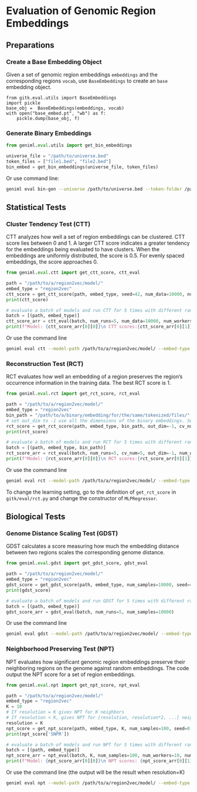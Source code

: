 # Evaluation of Genomic Region Embeddings

## Preparations
### Create a Base Embedding Object
Given a set of genomic region embeddings `embeddings` and the corresponding regions `vocab`, use `BaseEmbeddings` to create an `base` embedding object.
```
from gitk.eval.utils import BaseEmbeddings
import pickle
base_obj =  BaseEmbeddings(embeddings, vocab)
with open("base_embed.pt", "wb") as f:
    pickle.dump(base_obj, f)
```
### Generate Binary Embeddings

```python
from geniml.eval.utils import get_bin_embeddings

universe_file = "/path/to/universe.bed"
token_files = ["file1.bed", "file2.bed"]
bin_embed = get_bin_embeddings(universe_file, token_files)
```
Or use command line:
```bash
geniml eval bin-gen --universe /path/to/universe.bed --token-folder /path/to/tokenized/folder --file-name bin_embed.pickle
```
## Statistical Tests
### Cluster Tendency Test (CTT)
CTT analyzes how well a set of region embeddings can be clustered.  CTT score lies between 0 and 1. A larger CTT score indicates a greater tendency for the embeddings being evaluated to have clusters. When the embeddings are uniformly distributed, the score is 0.5. For evenly spaced embeddings, the score approaches 0.

```python
from geniml.eval.ctt import get_ctt_score, ctt_eval

path = "/path/to/a/region2vec/model/"
embed_type = "region2vec"
ctt_score = get_ctt_score(path, embed_type, seed=42, num_data=10000, num_workers=10)
print(ctt_score)

# evaluate a batch of models and run CTT for 5 times with different random seeds
batch = [(path, embed_type)]
ctt_score_arr = ctt_eval(batch, num_runs=5, num_data=10000, num_workers=10)
print(f"Model: {ctt_score_arr[0][0]}\n CTT scores:{ctt_score_arr[0][1]}")  # CTT scores for the 1st model in the batch
```

Or use the command line
```bash
geniml eval ctt --model-path /path/to/a/region2vec/model/ --embed-type region2vec
```
### Reconstruction Test (RCT)
RCT evaluates how well an embedding of a region preserves the region’s occurrence information in the training data. The best RCT score is 1.

```python
from geniml.eval.rct import get_rct_score, rct_eval

path = "/path/to/a/region2vec/model/"
embed_type = "region2vec"
bin_path = "/path/to/a/binary/embedding/for/the/same/tokenized/files/"
# set out_dim to -1 use all the dimensions of the binary embeddings. Set out_dim to a small positive number to reduce computational complexity.
rct_score = get_rct_score(path, embed_type, bin_path, out_dim=-1, cv_num=5, seed=42, num_workers=10)
print(rct_score)

# evaluate a batch of models and run RCT for 5 times with different random seeds
batch = [(path, embed_type, bin_path)]
rct_score_arr = rct_eval(batch, num_runs=5, cv_num=5, out_dim=-1, num_workers=10)
print(f"Model: {rct_score_arr[0][0]}\n RCT scores:{rct_score_arr[0][1]}")  # RCT scores for the 1st model in the batch
```

Or use the command line 
```bash
geniml eval rct --model-path /path/to/a/region2vec/model/ --embed-type region2vec
```
To change the learning setting, go to the definition of `get_rct_score` in `gitk/eval/rct.py` and change the constructor of `MLPRegressor`.

## Biological Tests
### Genome Distance Scaling Test (GDST)
GDST calculates a score measuring how much the embedding distance between two regions scales the corresponding genome distance.

```python
from geniml.eval.gdst import get_gdst_score, gdst_eval

path = "/path/to/a/region2vec/model/"
embed_type = "region2vec"
gdst_score = get_gdst_score(path, embed_type, num_samples=10000, seed=42)
print(gdst_score)

# evaluate a batch of models and run GDST for 5 times with different random seeds
batch = [(path, embed_type)]
gdst_score_arr = gdst_eval(batch, num_runs=5, num_samples=10000)
```

Or use the command line 
```bash
geniml eval gdst --model-path /path/to/a/region2vec/model/ --embed-type region2vec
```


### Neighborhood Preserving Test (NPT)
NPT evaluates how significant genomic region embeddings preserve their neighboring regions on the genome against random embeddings. The code output the NPT score for a set of region embeddings.

```python
from geniml.eval.npt import get_npt_score, npt_eval

path = "/path/to/a/region2vec/model/"
embed_type = "region2vec"
K = 10
# If resolution = K gives NPT for K neighbors
# If resolution < K, gives NPT for [resolution, resolution*2, ...] neighbors
resolution = K
npt_score = get_npt_score(path, embed_type, K, num_samples=100, seed=0, resolution=resolution, num_workers=10)
print(npt_score['SNPR'])

# evaluate a batch of models and run NPT for 5 times with different random seeds
batch = [(path, embed_type)]
npt_score_arr = npt_eval(batch, K, num_samples=100, num_workers=10, num_runs=5, resolution=resolution)
print(f"Model: {npt_score_arr[0][0]}\n NPT scores: {npt_score_arr[0][1]}")  # NPT scores for the 1st model in the batch
```

Or use the command line (the output will be the result when resolution=K)
```bash
geniml eval npt --model-path /path/to/a/region2vec/model/ --embed-type region2vec --K 50 --num-samples 1000
```
